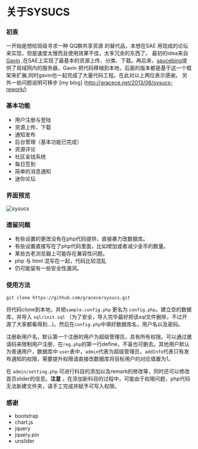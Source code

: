 关于SYSUCS
=========

### 初衷

一开始是想给班级寻求一种 QQ群共享资源 的替代品，本想在SAE 用现成的论坛来实现，但是速度太慢而且使用效果不佳，太多冗余的东西了。
最初的idea来自 [Gavin](https://github.com/gavinhub) ,在SAE上实现了最基本的资源上传、分类、下载。再后来，[saucebing](https://github.com/saucebing)提供了局域网内的服务器，Gavin 把代码移植到本地，后面的版本都是基于这一个框架来扩展,同时gavin也一起完成了大量代码工程。在此对以上两位表示感谢。
另外一些问题说明可移步 [my blog] (http://gracece.net/2013/06/sysucs-rework/)

### 基本功能
- 用户注册与登陆
- 资源上传、下载
- 通知发布
- 后台管理（基本功能已完成）
- 资源评论
- 社区金钱系统
- 每日签到
- 简单的消息通知
- 迷你论坛

### 界面预览
![sysucs](http://ww3.sinaimg.cn/large/50b560a5gw1e5smmdwahlj211y0lcn28.jpg)

### 遗留问题

- 有些设置的更改没有在php代码提供，直接暴力改数据库。
- 有些设置直接写在了php代码里面，比如增加或者减少金币的数量。
- 某些古老浏览器上可能存在兼容性问题。
- php 与 html 混写在一起，代码比较混乱
- 仍可能留有一些安全性漏洞。

### 使用方法
	
	git clone https://github.com/gracece/sysucs.git

将代码clone到本地，并把`sample.config.php` 更名为 `config.php`。建立空的数据库，并导入 `sql/init.sql` （为了安全，导入完毕最好把该sql文件删除，不过开源了大家都看得到...)。然后在`config.php`中填好数据库名，用户名以及密码。

注册新用户名，默认第一个注册的用户为超级管理员，具有所有权限。可以通过邀请码来限制用户注册，在`reg.php`的第一行define，不喜也可删去。其他用户默认为普通用户，数据库中 `user`表中，`admin`代表为超级管理员，`addInfo`代表只有发布通知的权限，需要提升权限请直接改数据库将目标用户的对应值置为1。

在 `admin/setting.php` 可进行科目的添加以及remark的修改等，同时还可以修改首页slider的信息。**注意** ，在添加新科目的过程中，可能由于权限问题，php代码无法新建文件夹，请手工完成并赋予可写入权限。	

### 感谢

- bootstrap
- chart.js
- jquery
- jquery.pin
- unslider








